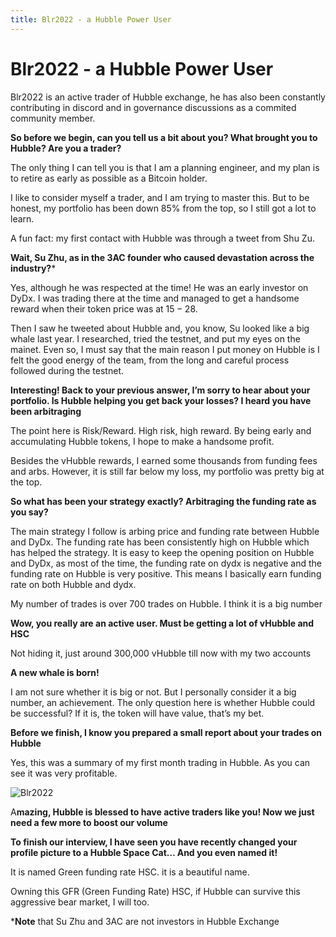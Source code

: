 ```yaml
---
title: Blr2022 - a Hubble Power User
---
```


# Blr2022 - a Hubble Power User

Blr2022 is an active trader of Hubble exchange, he has also been constantly contributing in discord and in governance discussions as a commited community member. 

**So before we begin, can you tell us a bit about you? What brought you to Hubble? Are you a trader?**

The only thing I can tell you is that I am a planning engineer, and my plan is to retire as early as possible as a Bitcoin holder.

I like to consider myself a trader, and I am trying to master this. But to be honest, my portfolio has been down 85% from the top, so I still got a lot to learn.

A fun fact: my first contact with Hubble was through a tweet from Shu Zu.

**Wait, Su Zhu, as in the 3AC founder who caused devastation across the industry?***

Yes, although he was respected at the time! He was an early investor on DyDx. I was trading there at the time and managed to get a handsome reward when their token price was at $15-28$.

Then I saw he tweeted about Hubble and, you know, Su looked like a big whale last year. I researched, tried the testnet, and put my eyes on the mainet. Even so, I must say that the main reason I put money on Hubble is I felt the good energy of the team, from the long and careful process followed during the testnet.

**Interesting! Back to your previous answer, I’m sorry to hear about your portfolio. Is Hubble helping you get back your losses? I heard you have been arbitraging**

The point here is Risk/Reward. High risk, high reward. By being early and accumulating Hubble tokens, I hope to make a handsome profit.

Besides the vHubble rewards, I earned some thousands from funding fees and arbs. However, it is still far below my loss, my portfolio was pretty big at the top.

**So what has been your strategy exactly? Arbitraging the funding rate as you say?**

The main strategy I follow is arbing price and funding rate between Hubble and DyDx. The funding rate has been consistently high on Hubble which has helped the strategy. It is easy to keep the opening position on Hubble and DyDx, as most of the time, the funding rate on dydx is negative and the funding rate on Hubble is very positive. This means I basically earn funding rate on both Hubble and dydx.

My number of trades is over 700 trades on Hubble. I think it is a big number

**Wow, you really are an active user. Must be getting a lot of vHubble and HSC**

Not hiding it, just around 300,000 vHubble till now with my two accounts

**A new whale is born!**

I am not sure whether it is big or not. But I personally consider it a big number, an achievement. The only question here is whether Hubble could be successful? If it is, the token will have value, that’s my bet.

**Before we finish, I know you prepared a small report about your trades on Hubble**

Yes, this was a summary of my first month trading in Hubble. As you can see it was very profitable.

![Blr2022](/content/interviews/blr2022-1.png)

A**mazing, Hubble is blessed to have active traders like you! Now we just need a few more to boost our volume** 

**To finish our interview, I have seen you have recently changed your profile picture to a Hubble Space Cat… And you even named it!**

It is named Green funding rate HSC. it is a beautiful name.

Owning this GFR (Green Funding Rate) HSC, if Hubble can survive this aggressive bear market, I will too.

***Note** that Su Zhu and 3AC are not investors in Hubble Exchange
